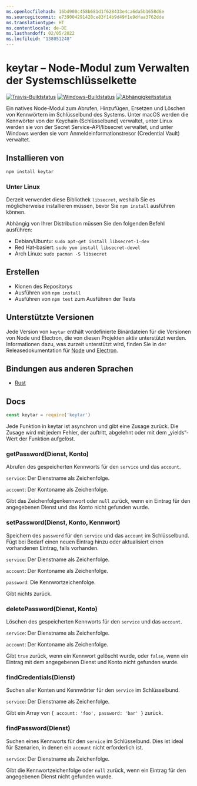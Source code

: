 ```yaml
---
ms.openlocfilehash: 16bd908c458b681d1f628433e4ca6da5b1658d6e
ms.sourcegitcommit: e739004291428ce83f14b9d49f1e9dfaa3762dde
ms.translationtype: HT
ms.contentlocale: de-DE
ms.lasthandoff: 02/05/2022
ms.locfileid: "138051248"
---
```

# <a name="keytar---node-module-to-manage-system-keychain"></a>keytar – Node-Modul zum Verwalten der Systemschlüsselkette

[![Travis-Buildstatus](https://travis-ci.org/atom/node-keytar.svg?branch=master)](https://travis-ci.org/atom/node-keytar)
[![Windows-Buildstatus](https://ci.appveyor.com/api/projects/status/github/atom/node-keytar?svg=true)](https://ci.appveyor.com/project/Atom/node-keytar)
[![Abhängigkeitsstatus](https://david-dm.org/atom/node-keytar.svg)](https://david-dm.org/atom/node-keytar)

Ein natives Node-Modul zum Abrufen, Hinzufügen, Ersetzen und Löschen von Kennwörtern im Schlüsselbund des Systems. Unter macOS werden die Kennwörter von der Keychain (Schlüsselbund) verwaltet, unter Linux werden sie von der Secret Service-API/libsecret verwaltet, und unter Windows werden sie vom Anmeldeinformationstresor (Credential Vault) verwaltet.

## <a name="installing"></a>Installieren von

```sh
npm install keytar
```

### <a name="on-linux"></a>Unter Linux 

Derzeit verwendet diese Bibliothek `libsecret`, weshalb Sie es möglicherweise installieren müssen, bevor Sie `npm install` ausführen können.

Abhängig von Ihrer Distribution müssen Sie den folgenden Befehl ausführen:

* Debian/Ubuntu: `sudo apt-get install libsecret-1-dev`
* Red Hat-basiert: `sudo yum install libsecret-devel`
* Arch Linux: `sudo pacman -S libsecret`

## <a name="building"></a>Erstellen

  * Klonen des Repositorys
  * Ausführen von `npm install`
  * Ausführen von `npm test` zum Ausführen der Tests

## <a name="supported-versions"></a>Unterstützte Versionen

Jede Version von `keytar` enthält vordefinierte Binärdateien für die Versionen von Node und Electron, die von diesen Projekten aktiv unterstützt werden. Informationen dazu, was zurzeit unterstützt wird, finden Sie in der Releasedokumentation für [Node](https://github.com/nodejs/Release) und [Electron](https://electronjs.org/docs/tutorial/support).

## <a name="bindings-from-other-languages"></a>Bindungen aus anderen Sprachen

- [Rust](https://crates.io/crates/keytar)

## <a name="docs"></a>Docs

```javascript
const keytar = require('keytar')
```

Jede Funktion in keytar ist asynchron und gibt eine Zusage zurück. Die Zusage wird mit jedem Fehler, der auftritt, abgelehnt oder mit dem „yields“-Wert der Funktion aufgelöst.

### <a name="getpasswordservice-account"></a>getPassword(Dienst, Konto)

Abrufen des gespeicherten Kennworts für den `service` und das `account`.

`service`: Der Dienstname als Zeichenfolge.

`account`: Der Kontoname als Zeichenfolge.

Gibt das Zeichenfolgenkennwort oder `null` zurück, wenn ein Eintrag für den angegebenen Dienst und das Konto nicht gefunden wurde.

### <a name="setpasswordservice-account-password"></a>setPassword(Dienst, Konto, Kennwort)

Speichern des `password` für den `service` und das `account` im Schlüsselbund. Fügt bei Bedarf einen neuen Eintrag hinzu oder aktualisiert einen vorhandenen Eintrag, falls vorhanden.

`service`: Der Dienstname als Zeichenfolge.

`account`: Der Kontoname als Zeichenfolge.

`password`: Die Kennwortzeichenfolge.

Gibt nichts zurück.

### <a name="deletepasswordservice-account"></a>deletePassword(Dienst, Konto)

Löschen des gespeicherten Kennworts für den `service` und das `account`.

`service`: Der Dienstname als Zeichenfolge.

`account`: Der Kontoname als Zeichenfolge.

Gibt `true` zurück, wenn ein Kennwort gelöscht wurde, oder `false`, wenn ein Eintrag mit dem angegebenen Dienst und Konto nicht gefunden wurde.

### <a name="findcredentialsservice"></a>findCredentials(Dienst)

Suchen aller Konten und Kennwörter für den `service` im Schlüsselbund.

`service`: Der Dienstname als Zeichenfolge.

Gibt ein Array von `{ account: 'foo', password: 'bar' }` zurück.

### <a name="findpasswordservice"></a>findPassword(Dienst)

Suchen eines Kennworts für den `service` im Schlüsselbund. Dies ist ideal für Szenarien, in denen ein `account` nicht erforderlich ist.

`service`: Der Dienstname als Zeichenfolge.

Gibt die Kennwortzeichenfolge oder `null` zurück, wenn ein Eintrag für den angegebenen Dienst nicht gefunden wurde.

